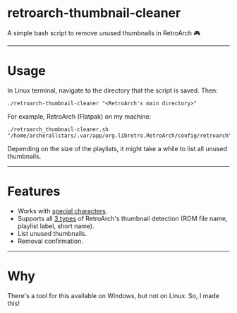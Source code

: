 # retroarch-thumbnail-cleaner
A simple bash script to remove unused thumbnails in RetroArch 🎮️

---
# Usage
In Linux terminal, navigate to the directory that the script is saved. Then:
```
./retroarch-thumbnail-cleaner "<RetroArch's main directory>"
```
For example, RetroArch (Flatpak) on my machine:
```
./retroarch_thumbnail-cleaner.sh "/home/archerallstars/.var/app/org.libretro.RetroArch/config/retroarch"
```
Depending on the size of the playlists, it might take a while to list all unused thumbnails.

---
# Features
- Works with [special characters](https://docs.libretro.com/guides/roms-playlists-thumbnails/#thumbnail-paths-and-filenames).
- Supports all [3 types](https://docs.libretro.com/guides/roms-playlists-thumbnails/#thumbnail-paths-and-filenames) of RetroArch's thumbnail detection (ROM file name, playlist label, short name).
- List unused thumbnails.
- Removal confirmation.

---
# Why
There's a tool for this available on Windows, but not on Linux. So, I made this!

